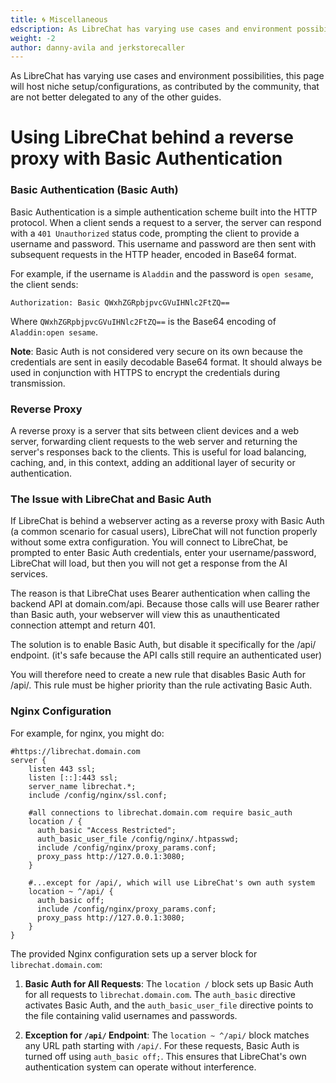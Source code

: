 ```yaml
---
title: 🌀 Miscellaneous
edscription: As LibreChat has varying use cases and environment possibilities, this page will host niche setup/configurations, as contributed by the community, that are not better delegated to any of the other guides.
weight: -2
author: danny-avila and jerkstorecaller
---
```


As LibreChat has varying use cases and environment possibilities, this page will host niche setup/configurations, as contributed by the community, that are not better delegated to any of the other guides.

# Using LibreChat behind a reverse proxy with Basic Authentication

### Basic Authentication (Basic Auth)

Basic Authentication is a simple authentication scheme built into the HTTP protocol. When a client sends a request to a server, the server can respond with a `401 Unauthorized` status code, prompting the client to provide a username and password. This username and password are then sent with subsequent requests in the HTTP header, encoded in Base64 format. 

For example, if the username is `Aladdin` and the password is `open sesame`, the client sends:

```
Authorization: Basic QWxhZGRpbjpvcGVuIHNlc2FtZQ==
```

Where `QWxhZGRpbjpvcGVuIHNlc2FtZQ==` is the Base64 encoding of `Aladdin:open sesame`.

**Note**: Basic Auth is not considered very secure on its own because the credentials are sent in easily decodable Base64 format. It should always be used in conjunction with HTTPS to encrypt the credentials during transmission.

### Reverse Proxy

A reverse proxy is a server that sits between client devices and a web server, forwarding client requests to the web server and returning the server's responses back to the clients. This is useful for load balancing, caching, and, in this context, adding an additional layer of security or authentication.

### The Issue with LibreChat and Basic Auth

If LibreChat is behind a webserver acting as a reverse proxy with Basic Auth (a common scenario for casual users), LibreChat will not function properly without some extra configuration. You will connect to LibreChat, be prompted to enter Basic Auth credentials, enter your username/password, LibreChat will load, but then you will not get a response from the AI services.

The reason is that LibreChat uses Bearer authentication when calling the backend API at domain.com/api. Because those calls will use Bearer rather than Basic auth, your webserver will view this as unauthenticated connection attempt and return 401.

The solution is to enable Basic Auth, but disable it specifically for the /api/ endpoint. (it's safe because the API calls still require an authenticated user)

You will therefore need to create a new rule that disables Basic Auth for /api/. This rule must be higher priority than the rule activating Basic Auth. 

### Nginx Configuration

For example, for nginx, you might do:

```
#https://librechat.domain.com
server {
	listen 443 ssl;
	listen [::]:443 ssl;
	server_name librechat.*;
	include /config/nginx/ssl.conf;

	#all connections to librechat.domain.com require basic_auth
	location / {
	  auth_basic "Access Restricted";
	  auth_basic_user_file /config/nginx/.htpasswd;
	  include /config/nginx/proxy_params.conf;
	  proxy_pass http://127.0.0.1:3080;
	}

    #...except for /api/, which will use LibreChat's own auth system
	location ~ ^/api/ {
	  auth_basic off;
	  include /config/nginx/proxy_params.conf;
	  proxy_pass http://127.0.0.1:3080;
	}
}
```

The provided Nginx configuration sets up a server block for `librechat.domain.com`:

1. **Basic Auth for All Requests**: The `location /` block sets up Basic Auth for all requests to `librechat.domain.com`. The `auth_basic` directive activates Basic Auth, and the `auth_basic_user_file` directive points to the file containing valid usernames and passwords.

2. **Exception for `/api/` Endpoint**: The `location ~ ^/api/` block matches any URL path starting with `/api/`. For these requests, Basic Auth is turned off using `auth_basic off;`. This ensures that LibreChat's own authentication system can operate without interference.

